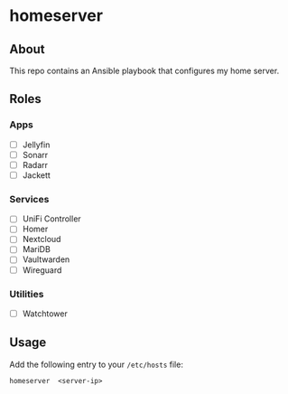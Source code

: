 # homeserver
## About
This repo contains an Ansible playbook that configures my home server.

## Roles
### Apps
- [ ] Jellyfin
- [ ] Sonarr
- [ ] Radarr
- [ ] Jackett

### Services 
- [ ] UniFi Controller
- [ ] Homer
- [ ] Nextcloud
- [ ] MariDB
- [ ] Vaultwarden
- [ ] Wireguard

### Utilities
- [ ] Watchtower

## Usage
Add the following entry to your `/etc/hosts` file:
```
homeserver  <server-ip>
```